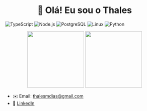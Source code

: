 <h1 align="center">👋 Olá! Eu sou o Thales</h1>


![TypeScript](https://img.shields.io/badge/-TypeScript-05122A?style=flat&logo=typescript)
![Node.js](https://img.shields.io/badge/-Node.js-05122A?style=flat&logo=node.js)
![PostgreSQL](https://img.shields.io/badge/-PostgreSQL-05122A?style=flat&logo=postgresql)
![Linux](https://img.shields.io/badge/-Linux-05122A?style=flat&logo=linux)
![Python](https://img.shields.io/badge/-Python-05122A?style=flat&logo=python)


<p align="center">
  <img height="180em" src="https://github-readme-stats.vercel.app/api?username=thaleesdias&show_icons=true&theme=tokyonight" />
  <img height="180em" src="https://github-readme-stats.vercel.app/api/top-langs/?username=thaleesdias&layout=compact&theme=tokyonight" />
</p>


- ✉️ Email: thalesmdias@gmail.com
- 💼 [LinkedIn](https://linkedin.com/in/thales-dias)

